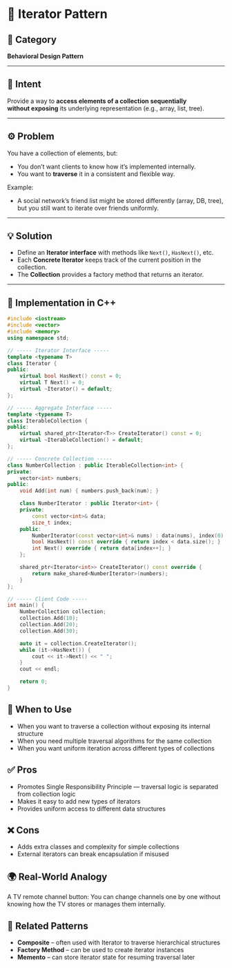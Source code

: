 # 🔁 Iterator Pattern

## 📖 Category
**Behavioral Design Pattern**

---

## 🎯 Intent
Provide a way to **access elements of a collection sequentially**  
**without exposing** its underlying representation (e.g., array, list, tree).

---

## ⚙️ Problem
You have a collection of elements, but:
- You don’t want clients to know how it’s implemented internally.
- You want to **traverse** it in a consistent and flexible way.

Example:
- A social network’s friend list might be stored differently (array, DB, tree),
  but you still want to iterate over friends uniformly.

---

## 💡 Solution
- Define an **Iterator interface** with methods like `Next()`, `HasNext()`, etc.  
- Each **Concrete Iterator** keeps track of the current position in the collection.  
- The **Collection** provides a factory method that returns an iterator.

---

## 🧩 Implementation in C++
```cpp
#include <iostream>
#include <vector>
#include <memory>
using namespace std;

// ----- Iterator Interface -----
template <typename T>
class Iterator {
public:
    virtual bool HasNext() const = 0;
    virtual T Next() = 0;
    virtual ~Iterator() = default;
};

// ----- Aggregate Interface -----
template <typename T>
class IterableCollection {
public:
    virtual shared_ptr<Iterator<T>> CreateIterator() const = 0;
    virtual ~IterableCollection() = default;
};

// ----- Concrete Collection -----
class NumberCollection : public IterableCollection<int> {
private:
    vector<int> numbers;
public:
    void Add(int num) { numbers.push_back(num); }

    class NumberIterator : public Iterator<int> {
    private:
        const vector<int>& data;
        size_t index;
    public:
        NumberIterator(const vector<int>& nums) : data(nums), index(0) {}
        bool HasNext() const override { return index < data.size(); }
        int Next() override { return data[index++]; }
    };

    shared_ptr<Iterator<int>> CreateIterator() const override {
        return make_shared<NumberIterator>(numbers);
    }
};

// ----- Client Code -----
int main() {
    NumberCollection collection;
    collection.Add(10);
    collection.Add(20);
    collection.Add(30);

    auto it = collection.CreateIterator();
    while (it->HasNext()) {
        cout << it->Next() << " ";
    }
    cout << endl;

    return 0;
}
```

## 🧠 When to Use
- When you want to traverse a collection without exposing its internal structure
- When you need multiple traversal algorithms for the same collection
- When you want uniform iteration across different types of collections

## ✅ Pros
- Promotes Single Responsibility Principle — traversal logic is separated from collection logic
- Makes it easy to add new types of iterators
- Provides uniform access to different data structures

## ❌ Cons
- Adds extra classes and complexity for simple collections
- External iterators can break encapsulation if misused

## 🌍 Real-World Analogy
A TV remote channel button: You can change channels one by one without knowing how the TV stores or manages them internally.

## 📘 Related Patterns
- **Composite** – often used with Iterator to traverse hierarchical structures
- **Factory Method** – can be used to create iterator instances
- **Memento** – can store iterator state for resuming traversal later